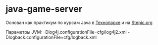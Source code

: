 # java-game-server

Основан как практикум по курсам Java 
в [Технопарке](https://habrahabr.ru/company/mailru/blog/259125/) 
и на [Stepic.org](https://stepic.org/course/146)

Параметры JVM:
    -Dlog4j.configurationFile=cfg/log4j2.xml
    -Dlogback.configurationFile=cfg/logback.xml